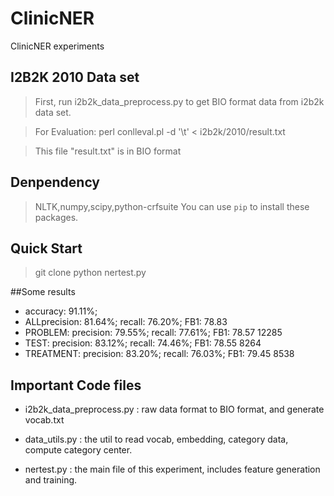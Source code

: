 # ClinicNER
ClinicNER experiments

## I2B2K 2010 Data set
> First, run i2b2k_data_preprocess.py to get BIO format data from i2b2k data set.

> For Evaluation: perl conlleval.pl -d '\t' < i2b2k/2010/result.txt

> This file "result.txt" is in BIO format

## Denpendency
>NLTK,numpy,scipy,python-crfsuite
>You can use `pip` to install these packages.

## Quick Start
>git clone
>python nertest.py

##Some results

- accuracy:  91.11%; 
- ALLprecision:  81.64%; recall:  76.20%; FB1:  78.83
- PROBLEM: precision:  79.55%; recall:  77.61%; FB1:  78.57  12285
- TEST: precision:  83.12%; recall:  74.46%; FB1:  78.55  8264
- TREATMENT: precision:  83.20%; recall:  76.03%; FB1:  79.45  8538


## Important Code files

- i2b2k_data_preprocess.py : raw data format to BIO format, and generate vocab.txt

- data_utils.py : the util to read vocab, embedding, category data, compute category center.

- nertest.py : the main file of this experiment, includes feature generation and training.
